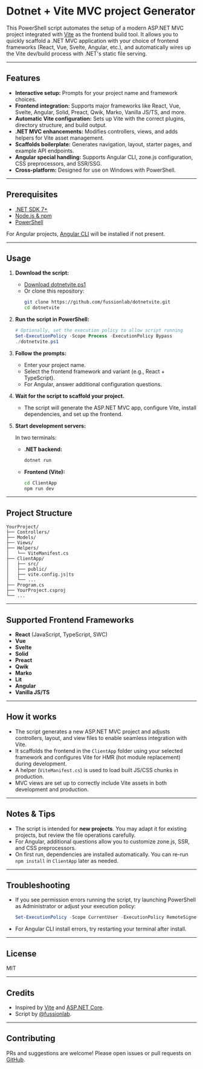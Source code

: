 # Dotnet + Vite MVC project Generator

This PowerShell script automates the setup of a modern ASP.NET MVC project integrated with [Vite](https://vitejs.dev/) as the frontend build tool. It allows you to quickly scaffold a .NET MVC application with your choice of frontend frameworks (React, Vue, Svelte, Angular, etc.), and automatically wires up the Vite dev/build process with .NET's static file serving.

---

## Features

- **Interactive setup:** Prompts for your project name and framework choices.
- **Frontend integration:** Supports major frameworks like React, Vue, Svelte, Angular, Solid, Preact, Qwik, Marko, Vanilla JS/TS, and more.
- **Automatic Vite configuration:** Sets up Vite with the correct plugins, directory structure, and build output.
- **.NET MVC enhancements:** Modifies controllers, views, and adds helpers for Vite asset management.
- **Scaffolds boilerplate:** Generates navigation, layout, starter pages, and example API endpoints.
- **Angular special handling:** Supports Angular CLI, zone.js configuration, CSS preprocessors, and SSR/SSG.
- **Cross-platform:** Designed for use on Windows with PowerShell.

---

## Prerequisites

- [.NET SDK 7+](https://dotnet.microsoft.com/download)
- [Node.js & npm](https://nodejs.org/)
- [PowerShell](https://docs.microsoft.com/en-us/powershell/)

For Angular projects, [Angular CLI](https://angular.io/cli) will be installed if not present.

---

## Usage

1. **Download the script:**

   - [Download dotnetvite.ps1](https://github.com/fussionlab/dotnetvite/blob/main/dotnetvite.ps1)
   - Or clone this repository:
     ```sh
     git clone https://github.com/fussionlab/dotnetvite.git
     cd dotnetvite
     ```

2. **Run the script in PowerShell:**

   ```powershell
   # Optionally, set the execution policy to allow script running
   Set-ExecutionPolicy -Scope Process -ExecutionPolicy Bypass
   ./dotnetvite.ps1
   ```

3. **Follow the prompts:**

   - Enter your project name.
   - Select the frontend framework and variant (e.g., React + TypeScript).
   - For Angular, answer additional configuration questions.

4. **Wait for the script to scaffold your project.**
   - The script will generate the ASP.NET MVC app, configure Vite, install dependencies, and set up the frontend.

5. **Start development servers:**

   In two terminals:

   - **.NET backend:**
     ```sh
     dotnet run
     ```
   - **Frontend (Vite):**
     ```sh
     cd ClientApp
     npm run dev
     ```

---

## Project Structure

```
YourProject/
├── Controllers/
├── Models/
├── Views/
├── Helpers/
│   └── ViteManifest.cs
├── ClientApp/
│   ├── src/
│   ├── public/
│   ├── vite.config.js|ts
│   └── ...
├── Program.cs
├── YourProject.csproj
└── ...
```

---

## Supported Frontend Frameworks

- **React** (JavaScript, TypeScript, SWC)
- **Vue**
- **Svelte**
- **Solid**
- **Preact**
- **Qwik**
- **Marko**
- **Lit**
- **Angular**
- **Vanilla JS/TS**

---

## How it works

- The script generates a new ASP.NET MVC project and adjusts controllers, layout, and view files to enable seamless integration with Vite.
- It scaffolds the frontend in the `ClientApp` folder using your selected framework and configures Vite for HMR (hot module replacement) during development.
- A helper (`ViteManifest.cs`) is used to load built JS/CSS chunks in production.
- MVC views are set up to correctly include Vite assets in both development and production.

---

## Notes & Tips

- The script is intended for **new projects**. You may adapt it for existing projects, but review the file operations carefully.
- For Angular, additional questions allow you to customize zone.js, SSR, and CSS preprocessors.
- On first run, dependencies are installed automatically. You can re-run `npm install` in `ClientApp` later as needed.

---

## Troubleshooting

- If you see permission errors running the script, try launching PowerShell as Administrator or adjust your execution policy:
  ```powershell
  Set-ExecutionPolicy -Scope CurrentUser -ExecutionPolicy RemoteSigned
  ```
- For Angular CLI install errors, try restarting your terminal after install.

---

## License

MIT

---

## Credits

- Inspired by [Vite](https://vitejs.dev/) and [ASP.NET Core](https://dotnet.microsoft.com/).
- Script by [@fussionlab](https://github.com/fussionlab).

---

## Contributing

PRs and suggestions are welcome! Please open issues or pull requests on [GitHub](https://github.com/fussionlab/dotnetvite).
